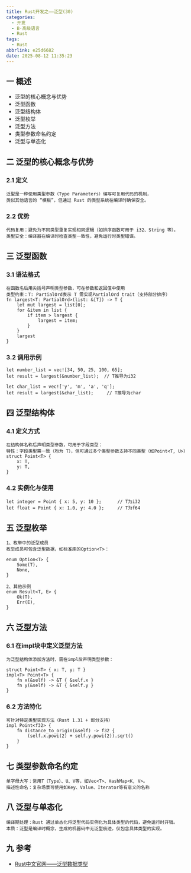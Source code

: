 ```yaml
---
title: Rust开发之——泛型(30)
categories:
  - 开发
  - B-高级语言
  - Rust
tags:
  - Rust
abbrlink: e25d6682
date: 2025-08-12 11:35:23
---
```

## 一 概述

* 泛型的核心概念与优势
* 泛型函数
* 泛型结构体
* 泛型枚举
* 泛型方法
* 类型参数命名约定
* 泛型与单态化

<!--more-->

## 二 泛型的核心概念与优势

### 2.1 定义

```
泛型是一种使用类型参数（Type Parameters）编写可复用代码的机制，
类似其他语言的 “模板”，但通过 Rust 的类型系统在编译时确保安全。
```

### 2.2 优势

```
代码复用：避免为不同类型重复实现相同逻辑（如排序函数可用于 i32、String 等）。
类型安全：编译器在编译时检查类型一致性，避免运行时类型错误。
```

## 三 泛型函数

### 3.1 语法格式

```
在函数名后用尖括号声明类型参数，可在参数和返回值中使用
类型约束：T: PartialOrd表示 T 需实现PartialOrd trait（支持部分排序）
fn largest<T: PartialOrd>(list: &[T]) -> T {
    let mut largest = list[0];
    for &item in list {
        if item > largest {
            largest = item;
        }
    }
    largest
}
```

### 3.2 调用示例

```
let number_list = vec![34, 50, 25, 100, 65];
let result = largest(&number_list);  // T推导为i32

let char_list = vec!['y', 'm', 'a', 'q'];
let result = largest(&char_list);     // T推导为char
```

## 四 泛型结构体

### 4.1 定义方式

```
在结构体名称后声明类型参数，可用于字段类型：
特性：字段类型需一致（均为 T），但可通过多个类型参数支持不同类型（如Point<T, U>）
struct Point<T> {
    x: T,
    y: T,
}
```

### 4.2 实例化与使用

```
let integer = Point { x: 5, y: 10 };      // T为i32
let float = Point { x: 1.0, y: 4.0 };     // T为f64
```

## 五 泛型枚举

```
1、枚举中的泛型成员
枚举成员可包含泛型数据，如标准库的Option<T>：

enum Option<T> {
    Some(T),
    None,
}

2、其他示例
enum Result<T, E> {
    Ok(T),
    Err(E),
}
```

## 六 泛型方法

### 6.1 在impl块中定义泛型方法

```
为泛型结构体添加方法时，需在impl后声明类型参数：

struct Point<T> { x: T, y: T }
impl<T> Point<T> {
    fn x(&self) -> &T { &self.x }
    fn y(&self) -> &T { &self.y }
}
```

### 6.2 方法特化

```
可针对特定类型实现方法（Rust 1.31 + 部分支持）
impl Point<f32> {
    fn distance_to_origin(&self) -> f32 {
        (self.x.powi(2) + self.y.powi(2)).sqrt()
    }
}
```

## 七 类型参数命名约定

```
单字母大写：常用T（Type）、U、V等，如Vec<T>、HashMap<K, V>。
描述性命名：复杂场景可使用如Key、Value、Iterator等有意义的名称
```

##  八 泛型与单态化

```
编译期处理：Rust 通过单态化将泛型代码实例化为具体类型的代码，避免运行时开销。
本质：泛型是编译时概念，生成的机器码中无泛型痕迹，仅包含具体类型的实现。
```

## 九 参考

* [Rust中文官网——泛型数据类型](https://rust.bootcss.com/ch10-01-syntax.html)